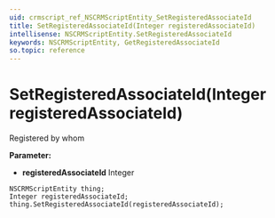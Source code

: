 ```yaml
---
uid: crmscript_ref_NSCRMScriptEntity_SetRegisteredAssociateId
title: SetRegisteredAssociateId(Integer registeredAssociateId)
intellisense: NSCRMScriptEntity.SetRegisteredAssociateId
keywords: NSCRMScriptEntity, GetRegisteredAssociateId
so.topic: reference
---
```


# SetRegisteredAssociateId(Integer registeredAssociateId)

Registered by whom

**Parameter:** 
* **registeredAssociateId** Integer

```crmscript
NSCRMScriptEntity thing;
Integer registeredAssociateId;
thing.SetRegisteredAssociateId(registeredAssociateId);
```

